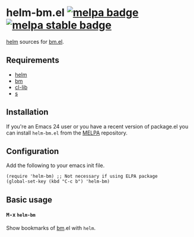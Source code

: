 # helm-bm.el [![melpa badge][melpa-badge]][melpa-link] [![melpa stable badge][melpa-stable-badge]][melpa-stable-link]

[helm] sources for [bm.el][bm].

## Requirements

- [helm]
- [bm]
- [cl-lib]
- [s]

## Installation

If you're an Emacs 24 user or you have a recent version of package.el
you can install `helm-bm.el` from the [MELPA](http://melpa.milkbox.net/) repository.

## Configuration

Add the following to your emacs init file.

    (require 'helm-bm) ;; Not necessary if using ELPA package
    (global-set-key (kbd "C-c b") 'helm-bm)


## Basic usage

#### <kbd>M-x</kbd> `helm-bm`

Show bookmarks of [bm].el with `helm`.


[helm]:https://github.com/emacs-helm/helm
[bm]:https://github.com/joodland/bm
[cl-lib]:http://elpa.gnu.org/packages/cl-lib.html
[s]:https://github.com/magnars/s.el
[travis-badge]: https://travis-ci.org/yasuyk/helm-bm.svg
[travis-link]: https://travis-ci.org/yasuyk/helm-bm
[melpa-link]: http://melpa.org/#/helm-bm
[melpa-stable-link]: http://stable.melpa.org/#/helm-bm
[melpa-badge]: http://melpa.org/packages/helm-bm-badge.svg
[melpa-stable-badge]: http://stable.melpa.org/packages/helm-bm-badge.svg
